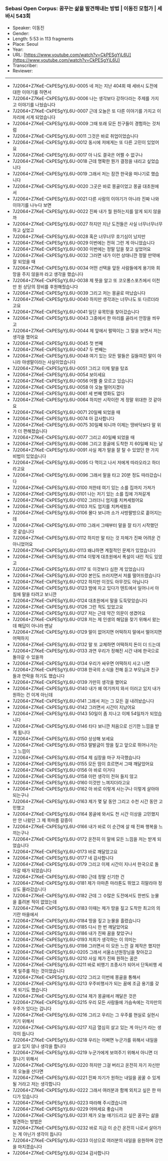 ### Sebasi Open Corpus: 꿈꾸는 삶을 발견해내는 방법 | 이동진 모험가 | 세바시 543회

- Speaker: 이동진
- Gender: 
- Length: 5:53 in 113 fragments
- Place: Seoul
- Year: 
- URL: [https://www.youtube.com/watch?v=CkPESgYjL6U](https://www.youtube.com/watch?v=CkPESgYjL6U)
- Transcriber: 
- Reviewer: 

---

- 7J2064+Z7KeE-CkPESgYjL6U-0005 네 저는 지난 404회 때 세바시 도전에 대한 이야기를 하면서
- 7J2064+Z7KeE-CkPESgYjL6U-0006 나는 생각보다 강하다라는 주제를 가지고 이야기를 나눴습니다
- 7J2064+Z7KeE-CkPESgYjL6U-0007 근데 오늘은 또 다른 이야기를 가지고 이 자리에 서게 되었습니다
- 7J2064+Z7KeE-CkPESgYjL6U-0009 그때 또래 모든 친구들이 경험하는 것처럼
- 7J2064+Z7KeE-CkPESgYjL6U-0011 그것은 바로 취업이었습니다
- 7J2064+Z7KeE-CkPESgYjL6U-0012 동시에 저에게는 또 다른 고민이 있었어요
- 7J2064+Z7KeE-CkPESgYjL6U-0017 아 나도 결국은 어쩔 수 없구나
- 7J2064+Z7KeE-CkPESgYjL6U-0018 근데 명확한 뭔가 결정을 내리고 싶었습니다
- 7J2064+Z7KeE-CkPESgYjL6U-0019 그래서 저는 잠깐 한국을 떠나기로 했습니다
- 7J2064+Z7KeE-CkPESgYjL6U-0020 그곳은 바로 몽골이었고 몽골 대초원에서
- 7J2064+Z7KeE-CkPESgYjL6U-0021 다른 사람의 이야기가 아니라 진짜 나와 이야기를 나누다 보면
- 7J2064+Z7KeE-CkPESgYjL6U-0022 진짜 내가 뭘 원하는지를 알게 되지 않을까
- 7J2064+Z7KeE-CkPESgYjL6U-0027 하지만 지난 도전들은 사실 너무너무너무 하고 싶었고
- 7J2064+Z7KeE-CkPESgYjL6U-0028 혹은 너무너무 호기심이 났지만
- 7J2064+Z7KeE-CkPESgYjL6U-0029 이번에는 전혀 그런 게 아니었습니다
- 7J2064+Z7KeE-CkPESgYjL6U-0030 이번에는 정말 답을 찾고 싶었어요
- 7J2064+Z7KeE-CkPESgYjL6U-0032 그러면 내가 이런 상태니깐 정말 만약에 잘 되었을 때
- 7J2064+Z7KeE-CkPESgYjL6U-0034 어떤 선택을 앞둔 사람들에게 용기와 희망을 주지 않을까 라고 생각을 했습니다
- 7J2064+Z7KeE-CkPESgYjL6U-0038 제 뜻을 알고 또 코오롱스포츠에서 이천만 원 상당의 장비를 후원해줬습니다
- 7J2064+Z7KeE-CkPESgYjL6U-0039 그리고 저는 몽골로 떠났습니다
- 7J2064+Z7KeE-CkPESgYjL6U-0040 하지만 생각과는 너무나도 또 다르더라고요
- 7J2064+Z7KeE-CkPESgYjL6U-0041 일단 유목민을 찾아갔습니다
- 7J2064+Z7KeE-CkPESgYjL6U-0043 그중에서 한 마리를 골라서 안장을 씌우고
- 7J2064+Z7KeE-CkPESgYjL6U-0044 제 앞에서 펄떡이는 그 말을 보면서 저는 생각을 했어요
- 7J2064+Z7KeE-CkPESgYjL6U-0045 첫 번째
- 7J2064+Z7KeE-CkPESgYjL6U-0047 두 번째는
- 7J2064+Z7KeE-CkPESgYjL6U-0048 여기 있는 모든 말들은 길들여진 말이 아니라 야생말이라는 사실이었습니다
- 7J2064+Z7KeE-CkPESgYjL6U-0051 그리고 이제 말을 탔죠
- 7J2064+Z7KeE-CkPESgYjL6U-0054 보이세요
- 7J2064+Z7KeE-CkPESgYjL6U-0056 어쩔 줄 모르고 있습니다
- 7J2064+Z7KeE-CkPESgYjL6U-0058 아 오늘 떨어지겠다
- 7J2064+Z7KeE-CkPESgYjL6U-0061 세 번째 영화도 없다
- 7J2064+Z7KeE-CkPESgYjL6U-0064 하지만 시작이란 게 정말 위대한 것 같아요
- 7J2064+Z7KeE-CkPESgYjL6U-0071 20일째 되었을 때
- 7J2064+Z7KeE-CkPESgYjL6U-0074 아 감사합니다
- 7J2064+Z7KeE-CkPESgYjL6U-0075 30일째 되니까 이제는 땅바닥보다 말 위가 더 편해졌습니다
- 7J2064+Z7KeE-CkPESgYjL6U-0077 그리고 40일째 되었을 때
- 7J2064+Z7KeE-CkPESgYjL6U-0086 그리고 몽골에 도착한 지 60일째 되는 날
- 7J2064+Z7KeE-CkPESgYjL6U-0091 사실 제가 말을 잘 탈 수 있었던 한 가지 비법이 있었습니다
- 7J2064+Z7KeE-CkPESgYjL6U-0095 다 먹이고 나서 저에게 따라오라고 하더라고요
- 7J2064+Z7KeE-CkPESgYjL6U-0096 그래서 말을 타고 20분 정도 따라갔습니다
- 7J2064+Z7KeE-CkPESgYjL6U-0100 저한테 여기 있는 소를 집까지 가져가
- 7J2064+Z7KeE-CkPESgYjL6U-0101 나는 저기 있는 소를 집에 가져갈게
- 7J2064+Z7KeE-CkPESgYjL6U-0102 그러더니 엄지를 치켜세웠어요
- 7J2064+Z7KeE-CkPESgYjL6U-0103 저도 엄지를 치켜세웠죠
- 7J2064+Z7KeE-CkPESgYjL6U-0106 몰다 보니까 소가 사방팔방으로 흩어지는데
- 7J2064+Z7KeE-CkPESgYjL6U-0110 그래서 그때부터 말을 잘 타기 시작했던 것 같습니다
- 7J2064+Z7KeE-CkPESgYjL6U-0112 하지만 말 타는 것 자체가 진짜 어려운 건 아니었어요
- 7J2064+Z7KeE-CkPESgYjL6U-0113 왜냐하면 계절적인 문제가 있었습니다
- 7J2064+Z7KeE-CkPESgYjL6U-0114 이렇게 대초원에서 폭설이 내린 적도 있었고
- 7J2064+Z7KeE-CkPESgYjL6U-0117 또 이것보다 심한 게 있었습니다
- 7J2064+Z7KeE-CkPESgYjL6U-0120 본인도 쓰러지면서 저를 떨어뜨렸습니다
- 7J2064+Z7KeE-CkPESgYjL6U-0122 하지만 이것도 아무것도 아닙니다
- 7J2064+Z7KeE-CkPESgYjL6U-0123 밤에 자고 있다가 텐트에서 일어나서 아침에 말을 타려고 보니깐
- 7J2064+Z7KeE-CkPESgYjL6U-0124 대초원에서 말을 도둑맞았습니다
- 7J2064+Z7KeE-CkPESgYjL6U-0126 그런 적도 있었고요
- 7J2064+Z7KeE-CkPESgYjL6U-0127 저는 근데 약간 의문이 생겼어요
- 7J2064+Z7KeE-CkPESgYjL6U-0128 저는 제 인생의 해답을 찾기 위해서 왔는데 해답이 아니라 맨날
- 7J2064+Z7KeE-CkPESgYjL6U-0129 말이 없어지면 어떡하지 말에서 떨어지면 어떡하지
- 7J2064+Z7KeE-CkPESgYjL6U-0132 말 또 교체하면 어떡하지 돈이 더 드는데
- 7J2064+Z7KeE-CkPESgYjL6U-0133 과연 우리가 정해진 시간 내에 한국으로 돌아갈 수 있을까
- 7J2064+Z7KeE-CkPESgYjL6U-0134 우리가 싸우면 어떡하지 사고 나면
- 7J2064+Z7KeE-CkPESgYjL6U-0138 한국의 소식을 전해 듣고 부모님과 친구들과 연락을 하기도 했습니다
- 7J2064+Z7KeE-CkPESgYjL6U-0139 가만히 생각을 했어요
- 7J2064+Z7KeE-CkPESgYjL6U-0140 내가 왜 여기까지 와서 이러고 있지 내가 원하는 건 이게 아닌데
- 7J2064+Z7KeE-CkPESgYjL6U-0141 그래서 저는 그 모든 걸 내려놨습니다
- 7J2064+Z7KeE-CkPESgYjL6U-0142 그러면서 시간이 지났어요
- 7J2064+Z7KeE-CkPESgYjL6U-0143 50일이 좀 지나고 이제 54일차가 되었습니다
- 7J2064+Z7KeE-CkPESgYjL6U-0146 타다 보니깐 처음으로 신기한 느낌을 받게 됩니다
- 7J2064+Z7KeE-CkPESgYjL6U-0150 상상해 보세요
- 7J2064+Z7KeE-CkPESgYjL6U-0153 말발굽이 땅을 짚고 앞으로 뛰어나가는 그 느낌이
- 7J2064+Z7KeE-CkPESgYjL6U-0154 제 심장을 마구 자극했습니다
- 7J2064+Z7KeE-CkPESgYjL6U-0155 모든 땀이 흐르면서 그때 깨달았어요
- 7J2064+Z7KeE-CkPESgYjL6U-0156 아 바로 이거다
- 7J2064+Z7KeE-CkPESgYjL6U-0158 이런 생각이 전혀 들지 않고
- 7J2064+Z7KeE-CkPESgYjL6U-0160 이것만 느껴지더라고요
- 7J2064+Z7KeE-CkPESgYjL6U-0162 아 바로 이렇게 사는구나 이렇게 살아야 되는구나
- 7J2064+Z7KeE-CkPESgYjL6U-0163 제가 몇 달 동안 그리고 수천 시간 동안 고민했고
- 7J2064+Z7KeE-CkPESgYjL6U-0164 몽골에 와서도 천 시간 이상을 고민했지만 안 나왔던 그 제 목마름 갈증이
- 7J2064+Z7KeE-CkPESgYjL6U-0166 내가 바로 이 순간에 살 때 진짜 행복을 느끼는구나
- 7J2064+Z7KeE-CkPESgYjL6U-0172 온전히 이 말에 모든 느낌을 저는 받게 되었습니다
- 7J2064+Z7KeE-CkPESgYjL6U-0173 바로 깨달았고요
- 7J2064+Z7KeE-CkPESgYjL6U-0177 네 감사합니다
- 7J2064+Z7KeE-CkPESgYjL6U-0179 그리고 이제 시간이 지나서 한국으로 돌아갈 때가 되었습니다
- 7J2064+Z7KeE-CkPESgYjL6U-0180 근데 정말 신기한 건
- 7J2064+Z7KeE-CkPESgYjL6U-0181 제가 아마존 마라톤도 뛰었고 히말라야 정상도 올라갔습니다
- 7J2064+Z7KeE-CkPESgYjL6U-0182 근데 그 수많은 도전에서도 한번도 눈물을 흘려본 적이 없었는데
- 7J2064+Z7KeE-CkPESgYjL6U-0183 이때는 제가 땅을 짚고 도착한 최고의 의기란 마을에서
- 7J2064+Z7KeE-CkPESgYjL6U-0184 땅을 짚고 눈물을 흘렸습니다
- 7J2064+Z7KeE-CkPESgYjL6U-0185 다시 한 번 깨달았어요
- 7J2064+Z7KeE-CkPESgYjL6U-0186 내가 진짜 꿈을 찾았구나
- 7J2064+Z7KeE-CkPESgYjL6U-0193 저희가 생각하는 이 의미는
- 7J2064+Z7KeE-CkPESgYjL6U-0198 그러면서 이 모든 느낀 걸 제작은 했지만
- 7J2064+Z7KeE-CkPESgYjL6U-0205 그래서 서울소년원장님을 찾아갔고
- 7J2064+Z7KeE-CkPESgYjL6U-0210 사실 제가 진짜 원하는 꿈은
- 7J2064+Z7KeE-CkPESgYjL6U-0211 바로 비행기 조종사가 되어서 단독비행 세계 일주를 하는 것이었습니다
- 7J2064+Z7KeE-CkPESgYjL6U-0212 그리고 이번에 몽골을 통해서
- 7J2064+Z7KeE-CkPESgYjL6U-0213 우주비행사가 되는 꿈에 조금 용기를 갖게 되기도 했습니다
- 7J2064+Z7KeE-CkPESgYjL6U-0214 제가 몽골에서 깨달은 것은
- 7J2064+Z7KeE-CkPESgYjL6U-0215 우리 모든 사람들에 가슴속에는 각자만의 우주가 있다는 겁니다
- 7J2064+Z7KeE-CkPESgYjL6U-0216 그리고 우리는 그 우주를 현실로 실현시키기 위해서
- 7J2064+Z7KeE-CkPESgYjL6U-0217 지금 열심히 살고 있는 게 아닌가 라는 생각이 듭니다
- 7J2064+Z7KeE-CkPESgYjL6U-0218 우리는 어쩌면 누군가를 위해서 내일을 살고 있지 않나 생각을 합니다
- 7J2064+Z7KeE-CkPESgYjL6U-0219 누군가에게 보여주기 위해서 아니면 더 잘나기 위해서
- 7J2064+Z7KeE-CkPESgYjL6U-0220 하지만 그걸 버리고 온전히 자기 자신만의 오늘을 산다면
- 7J2064+Z7KeE-CkPESgYjL6U-0221 진짜 자기가 원하는 내일을 꿈꿀 수 있게 될 거라고 저는 생각합니다
- 7J2064+Z7KeE-CkPESgYjL6U-0222 그래서 여러분과 함께 외치고 싶은 한 마디가 있습니다
- 7J2064+Z7KeE-CkPESgYjL6U-0223 따라해 주시겠습니까
- 7J2064+Z7KeE-CkPESgYjL6U-0229 어떠세요 좋습니까
- 7J2064+Z7KeE-CkPESgYjL6U-0231 제가 오늘 얘기드리고 싶은 꿈꾸는 삶을 발견하는 방법은
- 7J2064+Z7KeE-CkPESgYjL6U-0232 바로 지금 이 순간 온전히 나로서 살아가는 게 아닌가 생각이 듭니다
- 7J2064+Z7KeE-CkPESgYjL6U-0233 이상으로 여러분의 내일을 응원하며 강연을 마치겠습니다
- 7J2064+Z7KeE-CkPESgYjL6U-0234 감사합니다
